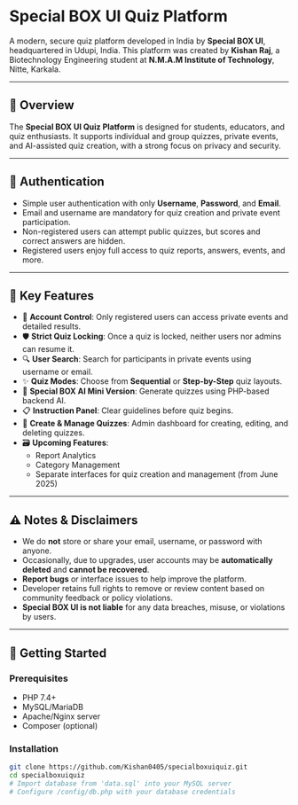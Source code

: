 # Special BOX UI Quiz Platform

A modern, secure quiz platform developed in India by **Special BOX UI**, headquartered in Udupi, India. This platform was created by **Kishan Raj**, a Biotechnology Engineering student at **N.M.A.M Institute of Technology**, Nitte, Karkala.

---

## 🌟 Overview

The **Special BOX UI Quiz Platform** is designed for students, educators, and quiz enthusiasts. It supports individual and group quizzes, private events, and AI-assisted quiz creation, with a strong focus on privacy and security.

---

## 🔐 Authentication

- Simple user authentication with only **Username**, **Password**, and **Email**.
- Email and username are mandatory for quiz creation and private event participation.
- Non-registered users can attempt public quizzes, but scores and correct answers are hidden.
- Registered users enjoy full access to quiz reports, answers, events, and more.

---

## 🔑 Key Features

- 🧾 **Account Control**: Only registered users can access private events and detailed results.
- 🛡️ **Strict Quiz Locking**: Once a quiz is locked, neither users nor admins can resume it.
- 🔍 **User Search**: Search for participants in private events using username or email.
- ✨ **Quiz Modes**: Choose from **Sequential** or **Step-by-Step** quiz layouts.
- 🤖 **Special BOX AI Mini Version**: Generate quizzes using PHP-based backend AI.
- 📋 **Instruction Panel**: Clear guidelines before quiz begins.
- 🧠 **Create & Manage Quizzes**: Admin dashboard for creating, editing, and deleting quizzes.
- 🗃️ **Upcoming Features**:
  - Report Analytics
  - Category Management
  - Separate interfaces for quiz creation and management (from June 2025)

---

## ⚠️ Notes & Disclaimers

- We do **not** store or share your email, username, or password with anyone.
- Occasionally, due to upgrades, user accounts may be **automatically deleted** and **cannot be recovered**.
- **Report bugs** or interface issues to help improve the platform.
- Developer retains full rights to remove or review content based on community feedback or policy violations.
- **Special BOX UI is not liable** for any data breaches, misuse, or violations by users.

---

## 🚀 Getting Started

### Prerequisites

- PHP 7.4+
- MySQL/MariaDB
- Apache/Nginx server
- Composer (optional)

### Installation

```bash
git clone https://github.com/Kishan0405/specialboxuiquiz.git
cd specialboxuiquiz
# Import database from 'data.sql' into your MySQL server
# Configure /config/db.php with your database credentials
